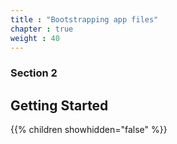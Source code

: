 ```yaml
---
title : "Bootstrapping app files"
chapter : true
weight : 40
---
```


### Section 2

## Getting Started

{{% children showhidden="false" %}}
